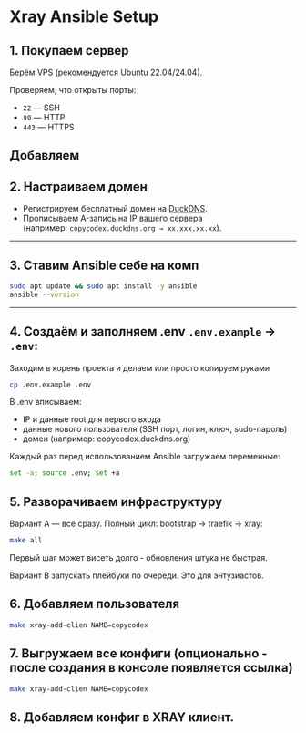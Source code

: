 # Xray Ansible Setup

## 1. Покупаем сервер
Берём VPS (рекомендуется Ubuntu 22.04/24.04).

Проверяем, что открыты порты:
- `22` — SSH
- `80` — HTTP
- `443` — HTTPS

Добавляем 
---

## 2. Настраиваем домен
- Регистрируем бесплатный домен на [DuckDNS](https://www.duckdns.org/).
- Прописываем A-запись на IP вашего сервера  
  (например: `copycodex.duckdns.org → xx.xxx.xx.xx`).

---

## 3. Ставим Ansible себе на комп
```bash
sudo apt update && sudo apt install -y ansible
ansible --version
```

---

## 4. Создаём и заполняем .env `.env.example` → `.env`:
Заходим в корень проекта и делаем или просто копируем руками
```bash
cp .env.example .env
```
В .env вписываем:

- IP и данные root для первого входа
- данные нового пользователя (SSH порт, логин, ключ, sudo-пароль)
- домен (например: copycodex.duckdns.org)

Каждый раз перед использованием Ansible загружаем переменные:

```bash
set -a; source .env; set +a
```

## 5. Разворачиваем инфраструктуру

Вариант А — всё сразу. Полный цикл: bootstrap → traefik → xray:

```bash
make all
```

Первый шаг может висеть долго - обновления штука не быстрая.

Вариант B запускать плейбуки по очереди. Это для энтузиастов.


## 6. Добавляем пользователя

```bash
make xray-add-clien NAME=copycodex
```

## 7. Выгружаем все конфиги (опционально - после создания в консоле появляется ссылка)

```bash
make xray-add-clien NAME=copycodex
```

## 8. Добавляем конфиг в XRAY клиент. 